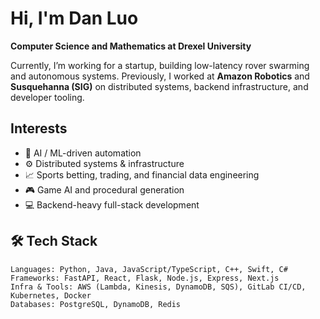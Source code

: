 # Hi, I'm Dan Luo

**Computer Science and Mathematics at Drexel University**  

Currently, I’m working for a startup, building low-latency rover swarming and autonomous systems. 
Previously, I worked at **Amazon Robotics** and **Susquehanna (SIG)** on distributed systems, backend infrastructure, and developer tooling.

## Interests

- 🧠 AI / ML-driven automation
- ⚙️ Distributed systems & infrastructure
- 📈 Sports betting, trading, and financial data engineering
- 🎮 Game AI and procedural generation
- 💻 Backend-heavy full-stack development

## 🛠️ Tech Stack

```text
Languages: Python, Java, JavaScript/TypeScript, C++, Swift, C#  
Frameworks: FastAPI, React, Flask, Node.js, Express, Next.js
Infra & Tools: AWS (Lambda, Kinesis, DynamoDB, SQS), GitLab CI/CD, Kubernetes, Docker  
Databases: PostgreSQL, DynamoDB, Redis
